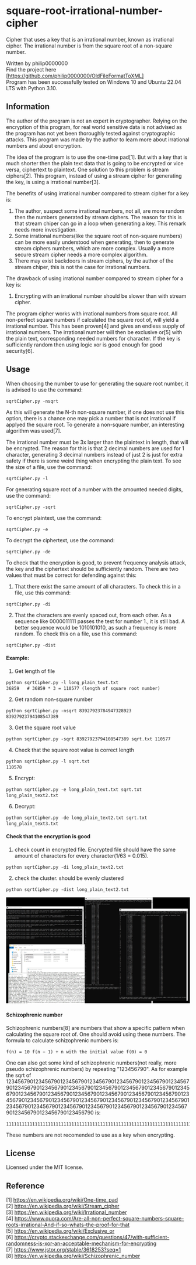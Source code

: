 # square-root-irrational-number-cipher

Cipher that uses a key that is an irrational number, known as irrational cipher. The irrational number is from the square root of a non-square number.

Written by philip0000000 <br>
Find the project here [https://github.com/philip0000000/OldFileFormatToXML] <br>
Program has been successfully tested on Windows 10 and Ubuntu 22.04 LTS with Python 3.10.

## Information

The author of the program is not an expert in cryptographer. Relying on the encryption of this program, for real world sensitive data is not advised as the program has not yet been thoroughly tested against cryptographic attacks. This program was made by the author to learn more about irrational numbers and about encryption.

The idea of the program is to use the one-time pad[1]. But with a key that is much shorter then the plain text data that is going to be encrypted or vice versa, ciphertext to plaintext. One solution to this problem is stream ciphers[2]. This program, instead of using a stream cipher for generating the key, is using a irrational number[3].

The benefits of using irrational number compared to stream cipher for a key is:
1. The author, suspect some irrational numbers, not all, are more random then the numbers generated by stream ciphers. The reason for this is that stream chiper can go in a loop when generating a key. This remark needs more investigation.
2. Some irrational numbers(like the square root of non-square numbers) can be more easily understood when generating, then to generate stream ciphers numbers, which are more complex. Usually a more secure stream cipher needs a more complex algorithm.
3. There may exist backdoors in stream ciphers, by the author of the stream chiper, this is not the case for irrational numbers.

The drawback of using irrational number compared to stream cipher for a key is:
1. Encrypting with an irrational number should be slower than with stream cipher.

The program cipher works with irrational numbers from square root. All non-perfect square numbers if calculated the square root of, will yield a irrational number. This has been proven[4] and gives an endless supply of irrational numbers. The irrational number will then be exclusive or[5] with the plain text, corresponding needed numbers for character. If the key is sufficiently random then using logic xor is good enough for good security[6].

## Usage

When choosing the number to use for generating the square root number, it is advised to use the command:
```
sqrtCipher.py -nsqrt
```
As this will generate the N-th non-square number, if one does not use this option, there is a chance one may pick a number that is not irrational if applyed the square root. To generate a non-square number, an interesting algorithm was used[7].

The irrational number must be 3x larger than the plaintext in length, that will be encrypted. The reason for this is that 2 decimal numbers are used for 1 character, generating 3 decimal numbers instead of just 2 is just for extra safety if there is some weird thing when encrypting the plain text. To see the size of a file, use the command:
```
sqrtCipher.py -l
```

For generating square root of a number with the amounted needed digits, use the command:
```
sqrtCipher.py -sqrt
```

To encrypt plaintext, use the command:
```
sqrtCipher.py -e
```

To decrypt the ciphertext, use the command:
```
sqrtCipher.py -de
```

To check that the encryption is good, to prevent frequency analysis attack, the key and the ciphertext should be sufficiently random. There are two values that must be correct for defending against this:
1. That there exist the same amount of all characters. To check this in a file, use this command:
```
sqrtCipher.py -di
```
2. That the characters are evenly spaced out, from each other. As a sequence like 0000011111 passes the test for number 1., it is still bad. A better sequence would be 1010101010, as such a frequency is more random. To check this on a file, use this command:
```
sqrtCipher.py -dist
```

#### Example:
1. Get length of file
```
python sqrtCipher.py -l long_plain_text.txt
36859   # 36859 * 3 = 110577 (length of square root number)
```
2. Get random non-square number
```
python sqrtCipher.py -nsqrt 83927923784947328923
83927923794108547389
```
3. Get the square root value
```
python sqrtCipher.py -sqrt 83927923794108547389 sqrt.txt 110577
```
4. Check that the square root value is correct length
```
python sqrtCipher.py -l sqrt.txt
110578
```

5. Encrypt:
```
python sqrtCipher.py -e long_plain_text.txt sqrt.txt long_plain_text2.txt
```
6. Decrypt:
```
python sqrtCipher.py -de long_plain_text2.txt sqrt.txt long_plain_text3.txt
```

#### Check that the encryption is good
1. check count in encrypted file. Encrypted file should have the same amount of characters for every character(1/63 = 0.015).
```
python sqrtCipher.py -di long_plain_text2.txt
```
2. check the cluster. should be evenly clustered
```
python sqrtCipher.py -dist long_plain_text2.txt
```

![square-root-irrational-number-cipher](example.jpg "example")

#### Schizophrenic number
Schizophrenic numbers[8] are numbers that show a specific pattern when calculating the square root of. One should avoid using these numbers. The formula to calculate schizophrenic numbers is:
```
f(n) = 10 f(n − 1) + n with the initial value f(0) = 0
```
One can also get some kind of schizophrenic numbers(not really, more pseudo schizophrenic numbers) by repeating "123456790". As for example the sqrt of 123456790123456790123456790123456790123456790123456790123456790123456790123456790123456790123456790123456790123456790123456790123456790123456790123456790123456790123456790123456790123456790123456790123456790123456790123456790123456790123456790123456790123456790123456790123456790123456790123456790123456790123456790123456790123456790 is:
```
11111111111111111111111111111111111111111111111111111111111111111111111111111111111111111111111111111111111111111111111111111111111111111111111111111111111111111111111.111111111111111111111111111111111111111111111111111111...
```
These numbers are not recomended to use as a key when encrypting.

## License

Licensed under the MIT license.

## Reference

[1] https://en.wikipedia.org/wiki/One-time_pad <br>
[2] https://en.wikipedia.org/wiki/Stream_cipher <br>
[3] https://en.wikipedia.org/wiki/Irrational_number <br>
[4] https://www.quora.com/Are-all-non-perfect-square-numbers-square-roots-irrational-And-if-so-whats-the-proof-for-that <br>
[5] https://en.wikipedia.org/wiki/Exclusive_or <br>
[6] https://crypto.stackexchange.com/questions/47/with-sufficient-randomness-is-xor-an-acceptable-mechanism-for-encrypting <br>
[7] https://www.jstor.org/stable/3618253?seq=1 <br>
[8] https://en.wikipedia.org/wiki/Schizophrenic_number <br>
